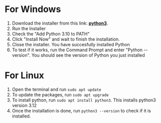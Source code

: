 # For Windows

1. Download the installer from this link: [**python3**](#https://www.python.org/ftp/python/3.10.0/python-3.10.0-amd64.exe).
2. Run the Installer
3. Check the "Add Python 3.10 to PATH"
4. Click "Install Now" and wait to finish the installation.
5. Close the installer. You have succesfully installed Python
6. To test if it works, run the Command Prompt and enter "Python --version". You should see the version of Python you just installed

# For Linux
1. Open the terminal and run `sudo apt update`
2. To update the packages, run `sudo apt upgrade`
3. To install python, run `sudo apt install python3`. This installs python3 version 3.12
4. Once the installation is done, run `python3 --version` to check if it is installed.
